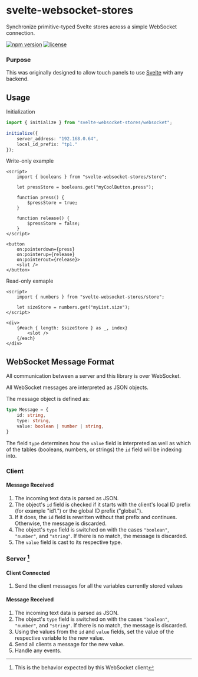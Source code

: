 # svelte-websocket-stores

Synchronize primitive-typed Svelte stores across a simple WebSocket connection.

[![npm version](https://img.shields.io/npm/v/svelte-websocket-stores.svg)](https://www.npmjs.com/package/svelte-websocket-stores) [![license](https://img.shields.io/npm/l/svelte-websocket-stores.svg)](LICENSE)

### Purpose

This was originally designed to allow touch panels to use [Svelte](https://www.npmjs.com/package/svelte) with any backend.

## Usage

Initialization
```ts
import { initialize } from "svelte-websocket-stores/websocket";

initialize({
	server_address: "192.168.0.64",
	local_id_prefix: "tp1."
});
```

Write-only example
```svelte
<script>
	import { booleans } from "svelte-websocket-stores/store";

	let pressStore = booleans.get("myCoolButton.press");

	function press() {
		$pressStore = true;
	}

	function release() {
		$pressStore = false;
	}
</script>

<button
	on:pointerdown={press}
	on:pointerup={release}
	on:pointerout={release}>
	<slot />
</button>
```
Read-only exmaple
```svelte
<script>
	import { numbers } from "svelte-websocket-stores/store";

	let sizeStore = numbers.get("myList.size");
</script>

<div>
	{#each { length: $sizeStore } as _, index}
		<slot />
	{/each}
</div>
```

## WebSocket Message Format

All communication between a server and this library is over WebSocket.

All WebSocket messages are interpreted as JSON objects.

The message object is defined as:
```ts
type Message = {
	id: string,
	type: string,
	value: boolean | number | string,
}
```
The field `type` determines how the `value` field is interpreted as well as which of the tables (booleans, numbers, or strings) the `id` field will be indexing into.

### Client

#### Message Received
1. The incoming text data is parsed as JSON.
2. The object's `id` field is checked if it starts with the client's local ID prefix (for example "id1.") or the global ID prefix ("global.").
3. If it does, the `id` field is rewritten without that prefix and continues. Otherwise, the message is discarded.
4. The object's `type` field is switched on with the cases `"boolean"`, `"number"`, and `"string"`. If there is no match, the message is discarded.
5. The `value` field is cast to its respective type.

### Server [^1]

#### Client Connected
1. Send the client messages for all the variables currently stored values

#### Message Received
1. The incoming text data is parsed as JSON.
2. The object's `type` field is switched on with the cases `"boolean"`, `"number"`, and `"string"`. If there is no match, the message is discarded.
3. Using the values from the `id` and `value` fields, set the value of the respective variable to the new value.
4. Send all clients a message for the new value.
5. Handle any events.

[^1]: This is the behavior expected by this WebSocket client
